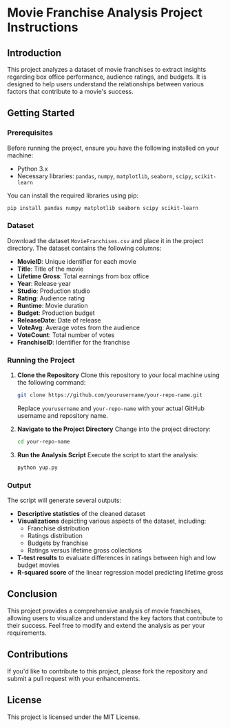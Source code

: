 
# Movie Franchise Analysis Project Instructions

## Introduction
This project analyzes a dataset of movie franchises to extract insights regarding box office performance, audience ratings, and budgets. It is designed to help users understand the relationships between various factors that contribute to a movie's success.

## Getting Started

### Prerequisites
Before running the project, ensure you have the following installed on your machine:
- Python 3.x
- Necessary libraries: `pandas`, `numpy`, `matplotlib`, `seaborn`, `scipy`, `scikit-learn`

You can install the required libraries using pip:

```bash
pip install pandas numpy matplotlib seaborn scipy scikit-learn
```

### Dataset
Download the dataset `MovieFranchises.csv` and place it in the project directory. The dataset contains the following columns:
- **MovieID**: Unique identifier for each movie
- **Title**: Title of the movie
- **Lifetime Gross**: Total earnings from box office
- **Year**: Release year
- **Studio**: Production studio
- **Rating**: Audience rating
- **Runtime**: Movie duration
- **Budget**: Production budget
- **ReleaseDate**: Date of release
- **VoteAvg**: Average votes from the audience
- **VoteCount**: Total number of votes
- **FranchiseID**: Identifier for the franchise

### Running the Project
1. **Clone the Repository**
   Clone this repository to your local machine using the following command:
   ```bash
   git clone https://github.com/yourusername/your-repo-name.git
   ```
   Replace `yourusername` and `your-repo-name` with your actual GitHub username and repository name.

2. **Navigate to the Project Directory**
   Change into the project directory:
   ```bash
   cd your-repo-name
   ```

3. **Run the Analysis Script**
   Execute the script to start the analysis:
   ```bash
   python yup.py
   ```

### Output
The script will generate several outputs:
- **Descriptive statistics** of the cleaned dataset
- **Visualizations** depicting various aspects of the dataset, including:
  - Franchise distribution
  - Ratings distribution
  - Budgets by franchise
  - Ratings versus lifetime gross collections
- **T-test results** to evaluate differences in ratings between high and low budget movies
- **R-squared score** of the linear regression model predicting lifetime gross

## Conclusion
This project provides a comprehensive analysis of movie franchises, allowing users to visualize and understand the key factors that contribute to their success. Feel free to modify and extend the analysis as per your requirements.

## Contributions
If you'd like to contribute to this project, please fork the repository and submit a pull request with your enhancements.

## License
This project is licensed under the MIT License.
